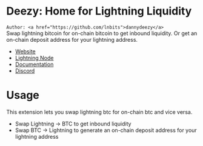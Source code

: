 # Deezy: Home for Lightning Liquidity
`Author: <a href="https://github.com/lnbits">dannydeezy</a>`
<br/>
Swap lightning bitcoin for on-chain bitcoin to get inbound liquidity. Or get an on-chain deposit address for your lightning address.
* [Website](https://deezy.io)
* [Lightning Node](https://amboss.space/node/024bfaf0cabe7f874fd33ebf7c6f4e5385971fc504ef3f492432e9e3ec77e1b5cf)
* [Documentation](https://docs.deezy.io)
* [Discord](https://discord.gg/nEBbrUAvPy)

# Usage
This extension lets you swap lightning btc for on-chain btc and vice versa.
* Swap Lightning -> BTC to get inbound liquidity
* Swap BTC -> Lightning to generate an on-chain deposit address for your lightning address
